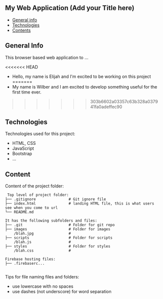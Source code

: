 ## My Web Application (Add your Title here)

* [General info](#general-info)
* [Technologies](#technologies)
* [Contents](#content)

## General Info

This browser based web application to ...

<<<<<<< HEAD
* Hello, my name is Elijah and I'm excited to be working on this project
=======
* My name is Wilber and I am excited to develop something useful for the first time ever.
>>>>>>> 303b6602a03357c63b328a037941fa0adeffec90

## Technologies

Technologies used for this project:

* HTML, CSS
* JavaScript
* Bootstrap
* ...

## Content

Content of the project folder:

```
 Top level of project folder: 
├── .gitignore               # Git ignore file
├── index.html               # landing HTML file, this is what users see when you come to url
└── README.md

It has the following subfolders and files:
├── .git                     # Folder for git repo
├── images                   # Folder for images
    /blah.jpg                # 
├── scripts                  # Folder for scripts
    /blah.js                 # 
├── styles                   # Folder for styles
    /blah.css                # 

Firebase hosting files: 
├── .firebaserc...


```

Tips for file naming files and folders:

* use lowercase with no spaces
* use dashes (not underscore) for word separation
